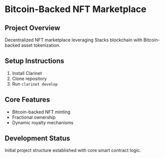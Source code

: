 # Bitcoin-Backed NFT Marketplace

## Project Overview
Decentralized NFT marketplace leveraging Stacks blockchain with Bitcoin-backed asset tokenization.

## Setup Instructions
1. Install Clarinet
2. Clone repository
3. Run `clarinet develop`

## Core Features
- Bitcoin-backed NFT minting
- Fractional ownership
- Dynamic royalty mechanisms

## Development Status
Initial project structure established with core smart contract logic.

